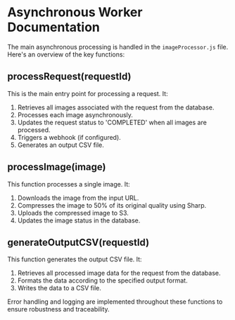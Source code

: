 # Asynchronous Worker Documentation

The main asynchronous processing is handled in the `imageProcessor.js` file. Here's an overview of the key functions:

## processRequest(requestId)

This is the main entry point for processing a request. It:
1. Retrieves all images associated with the request from the database.
2. Processes each image asynchronously.
3. Updates the request status to 'COMPLETED' when all images are processed.
4. Triggers a webhook (if configured).
5. Generates an output CSV file.

## processImage(image)

This function processes a single image. It:
1. Downloads the image from the input URL.
2. Compresses the image to 50% of its original quality using Sharp.
3. Uploads the compressed image to S3.
4. Updates the image status in the database.

## generateOutputCSV(requestId)

This function generates the output CSV file. It:
1. Retrieves all processed image data for the request from the database.
2. Formats the data according to the specified output format.
3. Writes the data to a CSV file.

Error handling and logging are implemented throughout these functions to ensure robustness and traceability.

